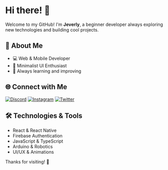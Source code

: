 # Hi there! 👋

Welcome to my GitHub! I'm **Jeverly**, a beginner developer always exploring new technologies and building cool projects.

## 🚀 About Me
- 💻 Web & Mobile Developer
- 🎨 Minimalist UI Enthusiast
- 🚀 Always learning and improving

## 🌐 Connect with Me

[![Discord](https://img.shields.io/badge/Discord-7289DA?style=for-the-badge&logo=discord&logoColor=white)](https://discord.com/invite/YOUR_DISCORD_LINK)
[![Instagram](https://img.shields.io/badge/Instagram-E4405F?style=for-the-badge&logo=instagram&logoColor=white)](https://instagram.com/jeverlyro)
[![Twitter](https://img.shields.io/badge/Twitter-1DA1F2?style=for-the-badge&logo=twitter&logoColor=white)](https://twitter.com/rosseru2)

## 🛠️ Technologies & Tools
- React & React Native
- Firebase Authentication
- JavaScript & TypeScript
- Arduino & Robotics
- UI/UX & Animations

Thanks for visiting! 🚀


